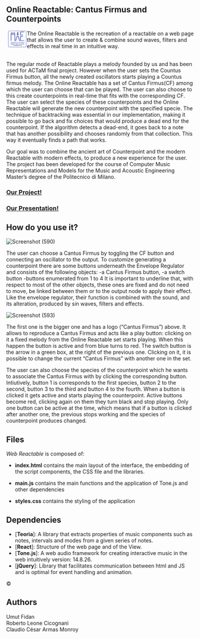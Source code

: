 ## Online Reactable: Cantus Firmus and Counterpoints
<img align="left" src="readMeImages/MAE logo.png"  width="10%" style="margin-left:5px; margin-bottom:10px">
The Online Reactable is the recreation of a reactable on a web page that allows the user to create & combine sound waves, filters and effects in real time in an intuitive way.<br><br>

The regular mode of Reactable plays a melody founded by us and has been used for ACTaM final project. However when the user sets the Countus Firmus button, all the newly created oscillators starts playing a Countus firmus melody. The Online Reactable has a set of Cantus Firmus(CF) among which the user can choose that can be played. The user can also choose to this create counterpoints in real-time that fits with the corresponding CF. The user can select the species of these counterpoints and the Online Reactable will generate the new counterpoint with the specified specie. The technique of backtracking was essential in our implementation, making it possible to go back and fix choices that would produce a dead end for the counterpoint. If the algorithm detects a dead-end, it goes back to a note that has another possibility and chooses randomly from that collection. This way it eventually finds a path that works. 

Our goal was to combine the ancient art of Counterpoint and the modern Reactable with modern effects, to produce a new experience for the user. The project has been developed for the course of Computer Music Representations and Models for the Music and Acoustic Engineering Master’s degree of the Politecnico di Milano.

### [Our Project!](https://codepen.io/umutus/full/PomQKbY "s")
### [Our Presentation!](https://docs.google.com/presentation/d/1MoYUUQgi9hw5hNLMDHu8yOKbb-zAymc9tvgKWwkR_yY/edit#slide=id.p1 "s")


## How do you use it? 
![Screenshot (590)](https://user-images.githubusercontent.com/82660558/127182736-fc64d30c-8ff9-4313-b5a0-70e92a292118.png)

The user can choose a Cantus Firmus by toggling the CF button and connecting an oscillator to the output. To customize generating a counterpoint there are some buttons underneath the Envelope Regulator and consists of the following objects: 
-a Cantus Firmus button, 
-a switch button
-buttons enumerated from 1 to 4
It is important to underline that, with respect to most of the other objects, these ones are fixed and do not need to move, be linked between them or to the output node to apply their effect. Like the envelope regulator, their function is combined with the sound, and its alteration, produced by sin waves, filters and effects. 


![Screenshot (593)](https://user-images.githubusercontent.com/82660558/127183126-6eb072e9-84c1-4e9d-91cc-8226d4739923.png)


The first one is the bigger one and has a logo (“Cantus Firmus”) above. It allows to reproduce a Cantus Firmus and acts like a play button: clicking on it a fixed melody from the Online Reactable set starts playing. When this happen the button is active and from blue turns to red. 
The switch button is the arrow in a green box, at the right of the previous one. Clicking on it, it is possible to change the current “Cantus Firmus” with another one in the set. 

The user can also choose the species of the counterpoint which he wants to associate the Cantus Firmus with by clicking the corresponding button. Intiutively, button 1 is corresponds to the first species, button 2 to the second, button 3 to the third and button 4 to the fourth. When a button is clicked it gets active and starts playing the counterpoint. Active buttons become red, clicking again on them they turn black and stop playing. Only one button can be active at the time, which means that if a button is clicked after another one, the previous stops working and the species of counterpoint produces changed. 

## Files
_Web Reactable_ is composed of:

- **index.html**
contains the main layout of the interface, the embedding of the script components, the CSS file and the libraries.
- **main.js**
contains the main functions and the application of Tone.js and other dependencies

- **styles.css**
contains the styling of the application


## Dependencies

- [**Teoria**]: A library that extracts properties of music components such as notes, intervals and modes from a given series of notes.
- [**React**]: Structure of the web page and of the View.
- [**Tone.js**]: A web audio framework for creating interactive music in the web intuitively version: 14.8.26.
- [**jQuery**]: Library that facilitates communication between html and JS and is optimal for event handling and animation.

©

## Authors
Umut Fidan<br>
Roberto Leone Cicognani<br>
Claudio César Armas Monroy<br>
